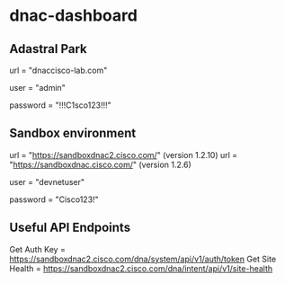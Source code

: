 # dnac-dashboard

## Adastral Park

url = "dnaccisco-lab.com" 

user = "admin" 

password = "!!!C1sco123!!!" 

## Sandbox environment

url = "https://sandboxdnac2.cisco.com/" (version 1.2.10)
url = "https://sandboxdnac.cisco.com/" (version 1.2.6)

user = "devnetuser"

password = "Cisco123!"

## Useful API Endpoints

Get Auth Key = https://sandboxdnac2.cisco.com/dna/system/api/v1/auth/token
Get Site Health = https://sandboxdnac2.cisco.com/dna/intent/api/v1/site-health

